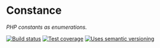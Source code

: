 # Constance

*PHP constants as enumerations.*

[![Build status]][Latest build]
[![Test coverage]][Test coverage report]
[![Uses semantic versioning]][SemVer]

<!-- References -->

[Build status]: https://api.travis-ci.org/ezzatron/constance.png?branch=master
[Latest build]: https://travis-ci.org/ezzatron/constance
[SemVer]: http://semver.org/
[Test coverage report]: https://coveralls.io/r/ezzatron/constance
[Test coverage]: https://coveralls.io/repos/ezzatron/constance/badge.png?branch=master
[Uses semantic versioning]: http://b.repl.ca/v1/semver-yes-brightgreen.png

